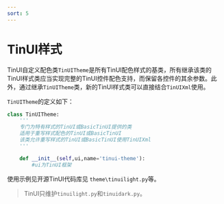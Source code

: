 ```yaml
---
sort: 5
---
```

# TinUI样式

TinUI自定义配色类`TinUITheme`是所有TinUI配色样式的基类，所有继承该类的TinUI样式类应当实现完整的TinUI控件配色支持，而保留各控件的其余参数。此外，通过继承`TinUITheme`类，新的TinUI样式类可以直接结合`TinUIXml`使用。

`TinUITheme`的定义如下：

```python
class TinUITheme:
    '''
    专门为特有样式的TinUI或BasicTinUI提供的类
    适用于重写样式配色的TinUI或BasicTinUI
    该类允许重写样式的TinUI或BasicTinUI使用TinUIXml
    '''

    def __init__(self,ui,name='tinui-theme'):
        #ui为TinUI框架
```

使用示例见开源TinUI代码库见 `theme\tinuilight.py`等。

> TinUI只维护`tinuilight.py`和`tinuidark.py`。